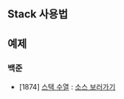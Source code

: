 ## Stack 사용법


## 예제
### 백준
  - [1874] [스택 수열](https://www.acmicpc.net/problem/1874) : [소스 보러가기](https://github.com/YunSuJeong/BAEKJOON/tree/main/%EB%B0%B1%EC%A4%80/Silver/1874.%E2%80%85%EC%8A%A4%ED%83%9D%E2%80%85%EC%88%98%EC%97%B4) 
